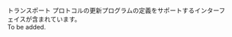 <Namespace Name="Microsoft.Azure.Management.Network.Fluent.HasProtocol.UpdateDefinition">
  <Docs>
    <summary>トランスポート プロトコルの更新プログラムの定義をサポートするインターフェイスが含まれています。</summary> 
    <remarks>To be added.</remarks>
  </Docs>
</Namespace>
